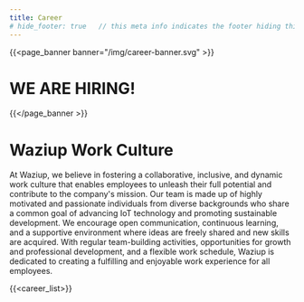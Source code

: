 ```yaml
---
title: Career
# hide_footer: true   // this meta info indicates the footer hiding thing.
---
```


{{<page_banner banner="/img/career-banner.svg" >}}
# WE ARE HIRING!
{{</page_banner >}}

# Waziup Work Culture

At Waziup, we believe in fostering a collaborative, inclusive, and dynamic work culture that enables employees to unleash their full potential and contribute to the company's mission. Our team is made up of highly motivated and passionate individuals from diverse backgrounds who share a common goal of advancing IoT technology and promoting sustainable development. We encourage open communication, continuous learning, and a supportive environment where ideas are freely shared and new skills are acquired. With regular team-building activities, opportunities for growth and professional development, and a flexible work schedule, Waziup is dedicated to creating a fulfilling and enjoyable work experience for all employees.


<!-- # Open Positions -->

{{<career_list>}}